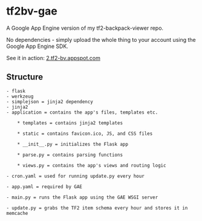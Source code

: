 tf2bv-gae
=========

A Google App Engine version of my tf2-backpack-viewer repo.

No dependencies - simply upload the whole thing to your account using the Google App Engine SDK.

See it in action: [2.tf2-bv.appspot.com](http://2.tf2-bv.appspot.com)

Structure
---------

	- flask
	- werkzeug
	- simplejson = jinja2 dependency
	- jinja2
	- application = contains the app's files, templates etc.
 
		* templates = contains jinja2 templates

		* static = contains favicon.ico, JS, and CSS files

		* __init__.py = initializes the Flask app

		* parse.py = contains parsing functions

		* views.py = contains the app's views and routing logic

	- cron.yaml = used for running update.py every hour
 
	- app.yaml = required by GAE

	- main.py = runs the Flask app using the GAE WSGI server

	- update.py = grabs the TF2 item schema every hour and stores it in memcache